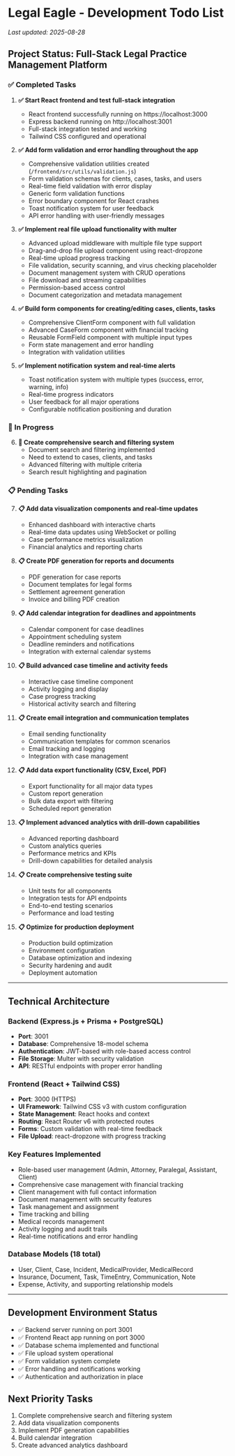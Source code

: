 # Legal Eagle - Development Todo List

*Last updated: 2025-08-28*

## Project Status: Full-Stack Legal Practice Management Platform

### ✅ Completed Tasks

1. **✅ Start React frontend and test full-stack integration**
   - React frontend successfully running on https://localhost:3000
   - Express backend running on http://localhost:3001
   - Full-stack integration tested and working
   - Tailwind CSS configured and operational

2. **✅ Add form validation and error handling throughout the app**
   - Comprehensive validation utilities created (`/frontend/src/utils/validation.js`)
   - Form validation schemas for clients, cases, tasks, and users
   - Real-time field validation with error display
   - Generic form validation functions
   - Error boundary component for React crashes
   - Toast notification system for user feedback
   - API error handling with user-friendly messages

3. **✅ Implement real file upload functionality with multer**
   - Advanced upload middleware with multiple file type support
   - Drag-and-drop file upload component using react-dropzone
   - Real-time upload progress tracking
   - File validation, security scanning, and virus checking placeholder
   - Document management system with CRUD operations
   - File download and streaming capabilities
   - Permission-based access control
   - Document categorization and metadata management

4. **✅ Build form components for creating/editing cases, clients, tasks**
   - Comprehensive ClientForm component with full validation
   - Advanced CaseForm component with financial tracking
   - Reusable FormField component with multiple input types
   - Form state management and error handling
   - Integration with validation utilities

5. **✅ Implement notification system and real-time alerts**
   - Toast notification system with multiple types (success, error, warning, info)
   - Real-time progress indicators
   - User feedback for all major operations
   - Configurable notification positioning and duration

### 🔄 In Progress

6. **🔄 Create comprehensive search and filtering system**
   - Document search and filtering implemented
   - Need to extend to cases, clients, and tasks
   - Advanced filtering with multiple criteria
   - Search result highlighting and pagination

### 📋 Pending Tasks

7. **📋 Add data visualization components and real-time updates**
   - Enhanced dashboard with interactive charts
   - Real-time data updates using WebSocket or polling
   - Case performance metrics visualization
   - Financial analytics and reporting charts

8. **📋 Create PDF generation for reports and documents**
   - PDF generation for case reports
   - Document templates for legal forms
   - Settlement agreement generation
   - Invoice and billing PDF creation

9. **📋 Add calendar integration for deadlines and appointments**
   - Calendar component for case deadlines
   - Appointment scheduling system
   - Deadline reminders and notifications
   - Integration with external calendar systems

10. **📋 Build advanced case timeline and activity feeds**
    - Interactive case timeline component
    - Activity logging and display
    - Case progress tracking
    - Historical activity search and filtering

11. **📋 Create email integration and communication templates**
    - Email sending functionality
    - Communication templates for common scenarios
    - Email tracking and logging
    - Integration with case management

12. **📋 Add data export functionality (CSV, Excel, PDF)**
    - Export functionality for all major data types
    - Custom report generation
    - Bulk data export with filtering
    - Scheduled report generation

13. **📋 Implement advanced analytics with drill-down capabilities**
    - Advanced reporting dashboard
    - Custom analytics queries
    - Performance metrics and KPIs
    - Drill-down capabilities for detailed analysis

14. **📋 Create comprehensive testing suite**
    - Unit tests for all components
    - Integration tests for API endpoints
    - End-to-end testing scenarios
    - Performance and load testing

15. **📋 Optimize for production deployment**
    - Production build optimization
    - Environment configuration
    - Database optimization and indexing
    - Security hardening and audit
    - Deployment automation

---

## Technical Architecture

### Backend (Express.js + Prisma + PostgreSQL)
- **Port**: 3001
- **Database**: Comprehensive 18-model schema
- **Authentication**: JWT-based with role-based access control
- **File Storage**: Multer with security validation
- **API**: RESTful endpoints with proper error handling

### Frontend (React + Tailwind CSS)
- **Port**: 3000 (HTTPS)
- **UI Framework**: Tailwind CSS v3 with custom configuration
- **State Management**: React hooks and context
- **Routing**: React Router v6 with protected routes
- **Forms**: Custom validation with real-time feedback
- **File Upload**: react-dropzone with progress tracking

### Key Features Implemented
- Role-based user management (Admin, Attorney, Paralegal, Assistant, Client)
- Comprehensive case management with financial tracking
- Client management with full contact information
- Document management with security features
- Task management and assignment
- Time tracking and billing
- Medical records management
- Activity logging and audit trails
- Real-time notifications and error handling

### Database Models (18 total)
- User, Client, Case, Incident, MedicalProvider, MedicalRecord
- Insurance, Document, Task, TimeEntry, Communication, Note
- Expense, Activity, and supporting relationship models

---

## Development Environment Status
- ✅ Backend server running on port 3001
- ✅ Frontend React app running on port 3000
- ✅ Database schema implemented and functional
- ✅ File upload system operational
- ✅ Form validation system complete
- ✅ Error handling and notifications working
- ✅ Authentication and authorization in place

## Next Priority Tasks
1. Complete comprehensive search and filtering system
2. Add data visualization components
3. Implement PDF generation capabilities
4. Build calendar integration
5. Create advanced analytics dashboard
